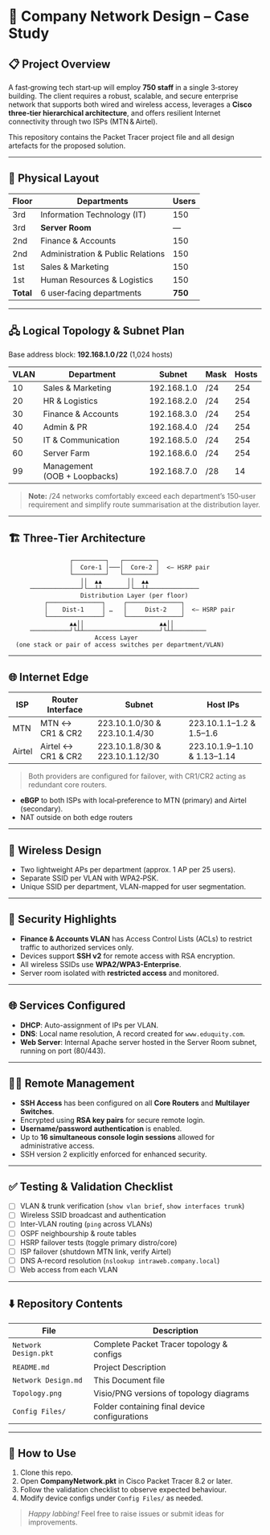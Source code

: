 # 🏢 Company Network Design – Case Study

## 📋 Project Overview

A fast‑growing tech start‑up will employ **750 staff** in a single 3‑storey building.  The client requires a robust, scalable, and secure enterprise network that supports both wired and wireless access, leverages a **Cisco three‑tier hierarchical architecture**, and offers resilient Internet connectivity through two ISPs (MTN & Airtel).

This repository contains the Packet Tracer project file and all design artefacts for the proposed solution.

---

## 🏢 Physical Layout

| Floor     | Departments                       | Users   |
| --------- | --------------------------------- | ------- |
| 3rd       | Information Technology (IT)       | 150     |
| 3rd       | **Server Room**                   | —       |
| 2nd       | Finance & Accounts                | 150     |
| 2nd       | Administration & Public Relations | 150     |
| 1st       | Sales & Marketing                 | 150     |
| 1st       | Human Resources & Logistics       | 150     |
| **Total** | 6 user‑facing departments         | **750** |

---

## 🖧 Logical Topology & Subnet Plan

Base address block: **192.168.1.0 /22** (1,024 hosts)

| VLAN | Department                   | Subnet      | Mask | Hosts |
| ---- | ---------------------------- | ----------- | ---- | ----- |
| 10   | Sales & Marketing            | 192.168.1.0 | /24  | 254   |
| 20   | HR & Logistics               | 192.168.2.0 | /24  | 254   |
| 30   | Finance & Accounts           | 192.168.3.0 | /24  | 254   |
| 40   | Admin & PR                   | 192.168.4.0 | /24  | 254   |
| 50   | IT & Communication           | 192.168.5.0 | /24  | 254   |
| 60   | Server Farm                  | 192.168.6.0 | /24  | 254   |
| 99   | Management (OOB + Loopbacks) | 192.168.7.0 | /28  | 14    |

> **Note:** /24 networks comfortably exceed each department’s 150‑user requirement and simplify route summarisation at the distribution layer.

---

## 🏗️  Three‑Tier Architecture

```
                 ┌─────────┐   ┌─────────┐
                 │  Core‑1 │───│  Core‑2 │  <– HSRP pair
                 └─────────┘   └─────────┘
                    ││  ▲▲       ││  ▲▲
      ──────────────┘└──┴┴───────┘└──┴┴──────────────
                    Distribution Layer (per floor)
          ┌───────────────┐     ┌───────────────┐
          │    Dist‑1     │ …   │     Dist‑2    │  <– HSRP pair
          └───────────────┘     └───────────────┘
                 ▲▲││                     ▲▲││
      ───────────┘└┴┴─────────────────────┘└┴┴─────────
                        Access Layer
  (one stack or pair of access switches per department/VLAN)
```



---

## 🌐 Internet Edge


| ISP    | Router Interface       | Subnet         | Host IPs           |
|--------|------------------------|----------------|--------------------|
| MTN    | MTN ↔ CR1 & CR2        | 223.10.1.0/30 & 223.10.1.4/30 | 223.10.1.1–1.2 & 1.5–1.6 |
| Airtel | Airtel ↔ CR1 & CR2     | 223.10.1.8/30 & 223.10.1.12/30 | 223.10.1.9–1.10 & 1.13–1.14 |

> Both providers are configured for failover, with CR1/CR2 acting as redundant core routers.
* **eBGP** to both ISPs with local‑preference to MTN (primary) and Airtel (secondary).
* NAT outside on both edge routers

---

## 📡 Wireless Design

* Two lightweight APs per department (approx. 1 AP per 25 users).
* Separate SSID per VLAN with WPA2‑PSK.
* Unique SSID per department, VLAN-mapped for user segmentation.


---

## 🔐 Security Highlights

- **Finance & Accounts VLAN** has Access Control Lists (ACLs) to restrict traffic to authorized services only.
- Devices support **SSH v2** for remote access with RSA encryption.
- All wireless SSIDs use **WPA2/WPA3-Enterprise**.
- Server room isolated with **restricted access** and monitored.

---
## 🌐 Services Configured

- **DHCP**: Auto-assignment of IPs per VLAN.
- **DNS**: Local name resolution, A record created for `www.eduquity.com`.
- **Web Server**: Internal Apache server hosted in the Server Room subnet, running on port (80/443).

---


## 🧑‍💻 Remote Management

- **SSH Access** has been configured on all **Core Routers** and **Multilayer Switches**.
- Encrypted using **RSA key pairs** for secure remote login.
- **Username/password authentication** is enabled.
- Up to **16 simultaneous console login sessions** allowed for administrative access.
- SSH version 2 explicitly enforced for enhanced security.


---

## ✅ Testing & Validation Checklist

* [ ] VLAN & trunk verification (`show vlan brief`, `show interfaces trunk`)
* [ ] Wireless SSID broadcast and authentication
* [ ] Inter‑VLAN routing (`ping` across VLANs)
* [ ] OSPF neighbourship & route tables
* [ ] HSRP failover tests (toggle primary distro/core)
* [ ] ISP failover (shutdown MTN link, verify Airtel)
* [ ] DNS A‑record resolution (`nslookup intraweb.company.local`)
* [ ] Web access from each VLAN

---

## ⬇️ Repository Contents

| File                 | Description                                   |
| -------------------- | --------------------------------------------- |
| `Network Design.pkt`  | Complete Packet Tracer topology & configs     |
| `README.md`          | Project Description                           |
| `Network Design.md`  | This Document file                            |
| `Topology.png`       | Visio/PNG versions of topology diagrams       |
| `Config Files/`      | Folder containing final device configurations |

---

## 📌 How to Use

1. Clone this repo.
2. Open **CompanyNetwork.pkt** in Cisco Packet Tracer 8.2 or later.
3. Follow the validation checklist to observe expected behaviour.
4. Modify device configs under `Config Files/` as needed.

> *Happy labbing!*  Feel free to raise issues or submit ideas for improvements.
